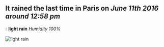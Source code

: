 ## It rained the last time in Paris on *June 11th 2016 around 12:58 pm*
💧  **light rain** *Humidity 100%*

![light rain](http://openweathermap.org/img/w/10d.png)

